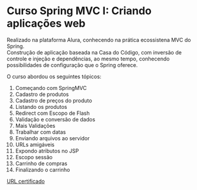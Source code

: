 # Curso Spring MVC I: Criando aplicações web
Realizado na plataforma Alura, conhecendo na prática ecossistena MVC do Spring. <br/>Construção de aplicação baseada na Casa do Código, com inversão de controle e injeção e dependências, ao mesmo tempo, conhecendo possibilidades de configuração que o Spring oferece.

O curso abordou os seguintes tópicos:

1. Começando com SpringMVC
2. Cadastro de produtos
3. Cadastro de preços do produto
4. Listando os produtos
5. Redirect com Escopo de Flash
6. Validação e conversão de dados
7. Mais Validações
8. Trabalhar com datas
9. Enviando arquivos ao servidor
10. URLs amigáveis
11. Expondo atributos no JSP
12. Escopo sessão
13. Carrinho de compras
14. Finalizando o carrinho

[URL certificado][]

[URL certificado]: https://cursos.alura.com.br/certificate/4685ee7a-3f49-4da1-9e67-2d4d4f7f1a50
